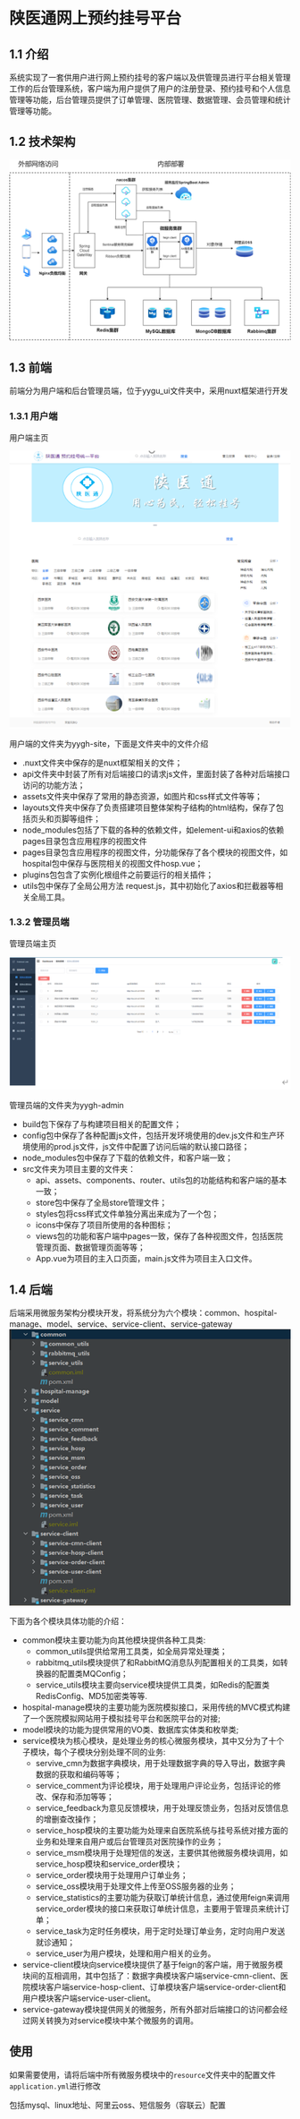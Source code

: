 # 陕医通网上预约挂号平台

## 1.1 介绍
系统实现了一套供用户进行网上预约挂号的客户端以及供管理员进行平台相关管理工作的后台管理系统，客户端为用户提供了用户的注册登录、预约挂号和个人信息管理等功能，后台管理员提供了订单管理、医院管理、数据管理、会员管理和统计管理等功能。
## 1.2 技术架构
![archit](./img/%E5%BE%AE%E6%9C%8D%E5%8A%A1%E6%9E%B6%E6%9E%84.png)

## 1.3 前端
前端分为用户端和后台管理员端，位于yygu_ui文件夹中，采用nuxt框架进行开发
### 1.3.1 用户端
用户端主页

![archit](./img/top.png)

用户端的文件夹为yygh-site，下面是文件夹中的文件介绍
* .nuxt文件夹中保存的是nuxt框架相关的文件；
* api文件夹中封装了所有对后端接口的请求js文件，里面封装了各种对后端接口访问的功能方法；
* assets文件夹中保存了常用的静态资源，如图片和css样式文件等等；
* layouts文件夹中保存了负责搭建项目整体架构子结构的html结构，保存了包括页头和页脚等组件；
* node_modules包括了下载的各种的依赖文件，如element-ui和axios的依赖pages目录包含应用程序的视图文件
* pages目录包含应用程序的视图文件，分功能保存了各个模块的视图文件，如hospital包中保存与医院相关的视图文件hosp.vue；
* plugins包包含了实例化根组件之前要运行的相关插件；
* utils包中保存了全局公用方法 request.js，其中初始化了axios和拦截器等相关全局工具。

### 1.3.2 管理员端
管理员端主页

![archit](./img/admin.png)

管理员端的文件夹为yygh-admin
* build包下保存了与构建项目相关的配置文件；
* config包中保存了各种配置js文件，包括开发环境使用的dev.js文件和生产环境使用的prod.js文件，js文件中配置了访问后端的默认接口路径；
* node_modules包中保存了下载的依赖文件，和客户端一致；
* src文件夹为项目主要的文件夹：
  * api、assets、components、router、utils包的功能结构和客户端的基本一致；
  * store包中保存了全局store管理文件；
  * styles包将css样式文件单独分离出来成为了一个包；
  * icons中保存了项目所使用的各种图标；
  * views包的功能和客户端中pages一致，保存了各种视图文件，包括医院管理页面、数据管理页面等等；
  * App.vue为项目的主入口页面，main.js文件为项目主入口文件。

## 1.4 后端
后端采用微服务架构分模块开发，将系统分为六个模块：common、hospital-manage、model、service、service-client、service-gateway
![archit](./img/back-end.png)

下面为各个模块具体功能的介绍：
* common模块主要功能为向其他模块提供各种工具类:
  * common_utils提供给常用工具类，如全局异常处理类；
  * rabbitmq_utils模块提供了和RabbitMQ消息队列配置相关的工具类，如转换器的配置类MQConfig；
  * service_utils模块主要向service模块提供工具类，如Redis的配置类RedisConfig、MD5加密类等等.
* hospital-manage模块的主要功能为医院模拟接口，采用传统的MVC模式构建了一个医院模拟网站用于模拟挂号平台和医院平台的对接;
* model模块的功能为提供常用的VO类、数据库实体类和枚举类;
* service模块为核心模块，是处理业务的核心微服务模块，其中又分为了十个子模块，每个子模块分别处理不同的业务:
  * servive_cmn为数据字典模块，用于处理数据字典的导入导出，数据字典数据的获取和编码等等；
  * service_comment为评论模块，用于处理用户评论业务，包括评论的修改、保存和添加等等；
  * service_feedback为意见反馈模块，用于处理反馈业务，包括对反馈信息的增删查改操作；
  * service_hosp模块的主要功能为处理来自医院系统与挂号系统对接方面的业务和处理来自用户或后台管理员对医院操作的业务；
  * service_msm模块用于处理短信的发送，主要供其他微服务模块调用，如service_hosp模块和service_order模块；
  * service_order模块用于处理用户订单业务；
  * service_oss模块用于处理文件上传至OSS服务器的业务；
  * service_statistics的主要功能为获取订单统计信息，通过使用feign来调用service_order模块的接口来获取订单统计信息，主要用于管理员来统计订单；
  * service_task为定时任务模块，用于定时处理订单业务，定时向用户发送就诊通知；
  * service_user为用户模块，处理和用户相关的业务。
* service-client模块向service模块提供了基于feign的客户端，用于微服务模块间的互相调用，其中包括了：数据字典模块客户端service-cmn-client、医院模块客户端service-hosp-client、订单模块客户端service-order-client和用户模块客户端service-user-client。
* service-gateway模块提供网关的微服务，所有外部对后端接口的访问都会经过网关转换为对service模块中某个微服务的调用。

## 使用
如果需要使用，请将后端中所有微服务模块中的`resource`文件夹中的配置文件`application.yml`进行修改

包括mysql、linux地址、阿里云oss、短信服务（容联云）配置